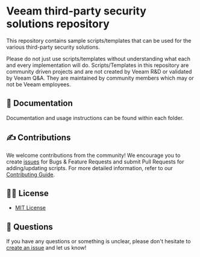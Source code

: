 # Veeam third-party security solutions repository

This repository contains sample scripts/templates that can be used for the various third-party security solutions.

Please do not just use scripts/templates without understanding what each and every implementation will do. Scripts/Templates in this repository are community driven projects and are not created by Veeam R&D or validated by Veeam Q&A. They are maintained by community members which may or not be Veeam employees.


## 📗 Documentation

Documentation and usage instructions can be found within each folder.

## ✍ Contributions

We welcome contributions from the community! We encourage you to create [issues](https://github.com/VeeamHub/veeam-security/issues/new/choose) for Bugs & Feature Requests and submit Pull Requests for adding/updating scripts. For more detailed information, refer to our [Contributing Guide](CONTRIBUTING.md).

## 🤝🏾 License

* [MIT License](LICENSE)

## 🤔 Questions

If you have any questions or something is unclear, please don't hesitate to [create an issue](https://github.com/VeeamHub/veeam-security/issues/new/choose) and let us know!

